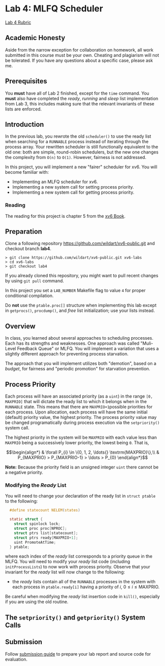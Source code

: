 # Lab 4: MLFQ Scheduler

[Lab 4 Rubric](lab4-rubric.md)

## Academic Honesty

Aside from the narrow exception for collaboration on homework, all work submitted in this course must be your own. Cheating and plagiarism will not be tolerated. If you have any questions about a specific case, please ask me.


## Prerequisites
You **must** have all of Lab 2 finished, except for the `time` command. You **must** also have completed the *ready*, *running* and *sleep* list implementation from Lab 3, this includes making sure that the relevant invariants of these lists are enforced.


## Introduction

In the previous lab, you rewrote the old `scheduler()` to use the ready
list when searching for a `RUNNABLE` process instead of iterating through the
process array. Your rewritten scheduler is still functionally equivalent to the
old one: both are simple, round-robin schedulers, but the new one changes the
complexity from `O(n)` to `O(1)`. However, fairness is not addressed.

In this project, you will implement a new "fairer" scheduler for xv6. You will
become familiar with:

- Implementing an MLFQ scheduler for xv6.
- Implementing a new system call for setting process priority.
- Implementing a new system call for getting process priority.

### Reading

The reading for this project is chapter 5 from the [xv6 Book](xv6-book-rev11.pdf).


## Preparation

Clone a following repository https://github.com/wildart/xv6-public.git and checkout branch **lab4**.

    > git clone https://github.com/wildart/xv6-public.git xv6-labs
    > cd xv6-labs
    > git checkout lab4

If you already cloned this repository, you might want to pull recent changes
by using `git pull` command.

In this project you set a `LAB_NUMBER` Makefile flag to value `4` for proper
conditional compilation.

Do **not** use the `ptable.proc[]` structure when implementing this lab except
in `getprocs()`, `procdump()`, and *free* list initialization; use your lists instead.


## Overview
In class, you learned about several approaches to scheduling processes. Each has
its strengths and weaknesses. One approach was called "Muli-Level Feedback Queue" or MLFQ.
You will implement a variation that uses a slightly different approach
for preventing process starvation.

The approach that you will implement utilizes both "demotion", based on a
*budget*, for fairness and "periodic promotion" for starvation prevention.


## Process Priority
Each process will have an associated priority (as a `uint`) in the range `[0, MAXPRIO]`
that will dictate the ready list to which it belongs when in the `RUNNABLE` state.
This means that there are `MAXPRIO+1`possible priorities for each process.
Upon allocation, each process will have the same initial (default) priority value,
the highest priority. The process priority value may be changed programatically
during process execution via the `setpriority()` system call.

The highest priority in the system will be `MAXPRIO` with each value less than
`MAXPRIO` being a successively lower priority, the lowest being `0`. That is,

$$\begin{align*}
  & \forall P_{i} \in \{0, 1, 2, \ldots{} \textrm{MAXPRIO}\},\\
  & P_{MAXPRIO} > P_{MAXPRIO-1} > \ldots > P_{0}
\end{align*}$$

**Note:** Because the priority field is an unsigned integer `uint` there cannot
be a negative priority.

### Modifying the *Ready* List
You will need to change your declaration of the ready list in `struct ptable` to the following:

```c
  #define statecount NELEM(states)

  static struct {
    struct spinlock lock;
    struct proc proc[NPROC];
    struct ptrs list[statecount];
    struct ptrs ready[MAXPRIO+1];
    uint PromoteAtTime;
  } ptable;
```

where each index of the *ready* list corresponds to a priority queue in the MLFQ.
You will need to modify your *ready* list code (including `initProcessLists`)
to now work with process priority. Observe that your invariant for the *ready*
list will now change to the following:

- the *ready* lists contain all of the `RUNNABLE` processes in the system with each process in `ptable.ready[i]` having a priority of $i$, $0 \leq i \leq \textrm{MAXPRIO}$.

Be careful when modifying the *ready* list insertion code in `kill()`,
especially if you are using the old routine.


## The `setpriority()` and `getpriority()` System Calls



## Submission

Follow [submission guide](submission.md) to prepare your lab report and source code for evaluation.
